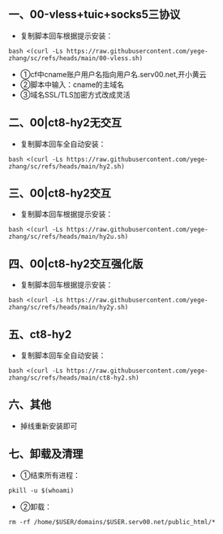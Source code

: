 ## 一、00-vless+tuic+socks5三协议
* 复制脚本回车根据提示安装：
```
bash <(curl -Ls https://raw.githubusercontent.com/yege-zhang/sc/refs/heads/main/00-vless.sh)
```
* ①cf中cname账户用户名指向用户名.serv00.net,开小黄云
* ②脚本中输入：cname的主域名
* ③域名SSL/TLS加密方式改成灵活
## 二、00|ct8-hy2无交互
* 复制脚本回车全自动安装：
```
bash <(curl -Ls https://raw.githubusercontent.com/yege-zhang/sc/refs/heads/main/hy2.sh)
```
## 三、00|ct8-hy2交互
* 复制脚本回车根据提示安装：
```
bash <(curl -Ls https://raw.githubusercontent.com/yege-zhang/sc/refs/heads/main/hy2u.sh)
```
## 四、00|ct8-hy2交互强化版
* 复制脚本回车根据提示安装：
```
bash <(curl -Ls https://raw.githubusercontent.com/yege-zhang/sc/refs/heads/main/hy2y.sh)
```
## 五、ct8-hy2
* 复制脚本回车全自动安装：
```
bash <(curl -Ls https://raw.githubusercontent.com/yege-zhang/sc/refs/heads/main/ct8-hy2.sh)
```
## 六、其他
*  掉线重新安装即可
## 七、卸载及清理
*  ①结束所有进程：
```
pkill -u $(whoami)
```

*  ②卸载：
```
rm -rf /home/$USER/domains/$USER.serv00.net/public_html/*
```
